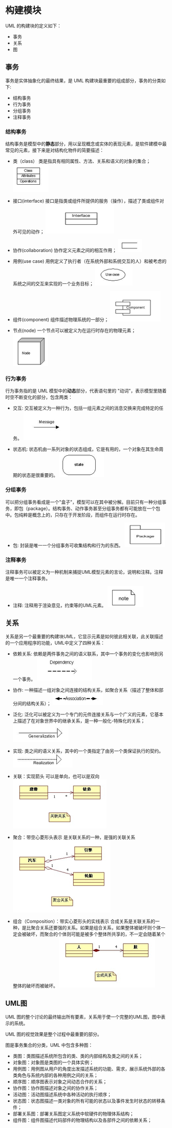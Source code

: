 # 构建模块

UML 的构建块的定义如下：

* 事务
* 关系
* 图

## 事务

事务是实体抽象化的最终结果，是 UML 构建块最重要的组成部分，事务的分类如下:

* 结构事务
* 行为事务
* 分组事务
* 注释事务

### 结构事务

结构事务是模型中的**静态**部分，用以呈现概念或实体的表现元素，是软件建模中最常见的元素，接下来是对结构化物件的简要描述：

* 类（class）
类是指具有相同属性、方法、关系和语义的对象的集合；
![模块图](./构建模块图片/image.png)

* 接口(interface)
接口是指类或组件所提供的服务（操作），描述了类或组件对外可见的动作；
![模块图](./构建模块图片/image-1.png)

* 协作(collaboration)
协作定义元素之间的相互作用；
![模块图](./构建模块图片/image-2.png)

* 用例(use case)
用例定义了执行者（在系统外部和系统交互的人）和被考虑的系统之间的交互来实现的一个业务目标；
![模块图](./构建模块图片/image-3.png)

* 组件(component)
组件描述物理系统的一部分；
![模块图](./构建模块图片/image-4.png)

* 节点(node)
一个节点可以被定义为在运行时存在的物理元素；
![模块图](./构建模块图片/image-5.png)

### 行为事务

行为事务指的是 UML 模型中的**动态**部分，代表语句里的 "动词"，表示模型里随着时空不断变化的部分，包含两类：

* 交互:
交互被定义为一种行为，包括一组元素之间的消息交换来完成特定的任务。
![模块图](./构建模块图片/image-6.png)

* 状态机:
状态机由一系列对象的状态组成，它是有用的，一个对象在其生命周期的状态是很重要的。
![模块图](./构建模块图片/image-7.png)

### 分组事务

可以把分组事务看成是一个"盒子"，模型可以在其中被分解。目前只有一种分组事务，即包（package）。结构事务、动作事务甚至分组事务都有可能放在一个包中。包纯粹是概念上的，只存在于开发阶段，而组件在运行时存在。

* 包:
封装是唯一一个分组事务可收集结构和行为的东西。
![模块图](./构建模块图片/image-8.png)

### 注释事务

注释事务可以被定义为一种机制来捕捉UML模型元素的言论，说明和注释。注释是唯一一个注释事务。

* 注释:
注释用于渲染意见，约束等的UML元素。
![模块图](./构建模块图片/image-9.png)

## 关系

关系是另一个最重要的构建块UML，它显示元素是如何彼此相关联，此关联描述的一个应用程序的功能，UML中定义了四种关系：

* 依赖关系:
依赖是两件事务之间的语义联系，其中一个事务的变化也影响到另一个事务。
![模块图](./构建模块图片/image-10.png)

* 协作:
一种描述一组对象之间连接的结构关系，如聚合关系（描述了整体和部分间的结构关系）；
![模块图](./构建模块图片/image-11.png)

* 泛化:
泛化可以被定义为一个专门的元件连接关系与一个广义的元素，它基本上描述了在对象世界中的继承关系，是一种一般化-特殊化的关系；
![模块图](./构建模块图片/image-12.png)

* 实现:
类之间的语义关系，其中的一个类指定了由另一个类保证执行的契约。
![模块图](./构建模块图片/image-13.png)

* 关联：实现箭头
可以是单向，也可以是双向
![Alt text](./构建模块图片/image-14.png)

* 聚合：带空心菱形头表示
是关联关系的一种，是强的关联关系
![Alt text](./构建模块图片/image-15.png)

* 组合（Composition）：带实心菱形头的实线表示
合成关系是关联关系的一种，是比聚合关系还要强的关系。如果是组合关系，如果整体被破坏则个体一定会被破坏，而聚合的个体则可能是被多个整体所共享的，不一定会随着某个整体的破坏而被破坏。
![Alt text](./构建模块图片/image-16.png)

## UML图

UML 图的整个讨论的最终输出所有要素，关系用于使一个完整的UML图，图中表示的系统。

UML 图的视觉效果是整个过程中最重要的部分。

图是事务集合的分类，UML 中包含多种图：

* 类图：类图描述系统所包含的类、类的内部结构及类之间的关系；
* 对象图：对象图是类图的一个具体实例；
* 用例图：用例图从用户的角度出发描述系统的功能、需求，展示系统外部的各类角色与系统内部的各种用例之间的关系；
* 顺序图：顺序图表示对象之间动态合作的关系；
* 协作图：协作图描述对象之间的协作关系；
* 活动图：活动图描述系统中各种活动的执行顺序；
* 状态图：状态图描述一类对象的所有可能的状态以及事件发生时状态的转移条件；
* 部署关系图：部署关系图定义系统中软硬件的物理体系结构；
* 组件图：组件图描述代码部件的物理结构以及各部件之间的依赖关系；
